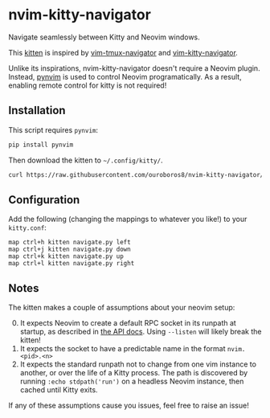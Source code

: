 # nvim-kitty-navigator

Navigate seamlessly between Kitty and Neovim windows.

This [kitten](https://sw.kovidgoyal.net/kitty/kittens/custom/) is inspired by
[vim-tmux-navigator](https://github.com/christoomey/vim-tmux-navigator) and
[vim-kitty-navigator](https://github.com/knubie/vim-kitty-navigator).

Unlike its inspirations, nvim-kitty-navigator doesn't require a Neovim plugin.
Instead, [pynvim](https://github.com/neovim/pynvim) is used to control Neovim
programatically. As a result, enabling remote control for kitty is not
required!

## Installation

This script requires `pynvim`:

```bash
pip install pynvim
```

Then download the kitten to `~/.config/kitty/`.

```bash
curl https://raw.githubusercontent.com/ouroboros8/nvim-kitty-navigator/main/navigate.py -o ~/.config/kitty/navigate.py
```

## Configuration

Add the following (changing the mappings to whatever you like!) to your `kitty.conf`:

```
map ctrl+h kitten navigate.py left
map ctrl+j kitten navigate.py down
map ctrl+k kitten navigate.py up
map ctrl+l kitten navigate.py right
```

## Notes

The kitten makes a couple of assumptions about your neovim setup:

0. It expects Neovim to create a default RPC socket in its runpath at startup, as described in [the API docs](https://neovim.io/doc/user/api.html#rpc-connecting). Using `--listen` will likely break the kitten!
0. It expects the socket to have a predictable name in the format `nvim.<pid>.<n>`
0. It expects the standard runpath not to change from one vim instance to another, or over the life of a Kitty process. The path is discovered by running `:echo stdpath('run')` on a headless Neovim instance, then cached until Kitty exits.

If any of these assumptions cause you issues, feel free to raise an issue!

